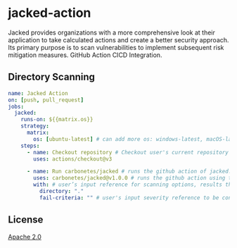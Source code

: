 
# jacked-action
Jacked provides organizations with a more comprehensive look at their application to take calculated actions and create a better security approach. Its primary purpose is to scan vulnerabilities to implement subsequent risk mitigation measures. GitHub Action CICD Integration.

## Directory Scanning

```yaml
name: Jacked Action
on: [push, pull_request]
jobs:
  jacked:
    runs-on: ${{matrix.os}}
    strategy:
      matrix:
        os: [ubuntu-latest] # can add more os: windows-latest, macOS-latest
    steps:
      - name: Checkout repository # Checkout user's current repository
        uses: actions/checkout@v3

      - name: Run carbonetes/jacked # runs the github action of jacked.
        uses: carbonetes/jacked@v1.0.0 # runs the github action using this version.
        with: # user’s input reference for scanning options, results that jacked-action supported.
          directory: "."
          fail-criteria: "" # user's input severity reference to be considered as failed-build when detected from the scan result.

```

## License

[Apache 2.0](https://choosealicense.com/licenses/apache-2.0/)
